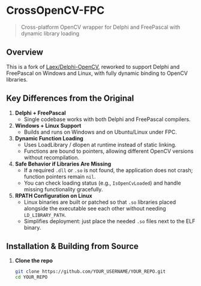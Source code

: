 # CrossOpenCV-FPC

> Cross-platform OpenCV wrapper for Delphi and FreePascal with dynamic library loading

## Overview
This is a fork of [Laex/Delphi-OpenCV](https://github.com/Laex/Delphi-OpenCV), reworked to support Delphi and FreePascal on Windows and Linux, with fully dynamic binding to OpenCV libraries.

## Key Differences from the Original
1. **Delphi + FreePascal**  
   - Single codebase works with both Delphi and FreePascal compilers.
2. **Windows + Linux Support**  
   - Builds and runs on Windows and on Ubuntu/Linux under FPC.
3. **Dynamic Function Loading**  
   - Uses LoadLibrary / dlopen at runtime instead of static linking.
   - Functions are bound to pointers, allowing different OpenCV versions without recompilation.
4. **Safe Behavior if Libraries Are Missing**  
   - If a required `.dll` or `.so` is not found, the application does not crash; function pointers remain `nil`.
   - You can check loading status (e.g., `IsOpenCvLoaded`) and handle missing functionality gracefully.
5. **RPATH Configuration on Linux**  
   - Linux binaries are built or patched so that `.so` libraries placed alongside the executable see each other without needing `LD_LIBRARY_PATH`.
   - Simplifies deployment: just place the needed `.so` files next to the ELF binary.

## Installation & Building from Source
1. **Clone the repo**  
   ```bash
   git clone https://github.com/YOUR_USERNAME/YOUR_REPO.git
   cd YOUR_REPO
